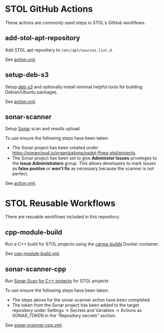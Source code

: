 # STOL GitHub Actions

These actions are commonly used steps in STOL's GitHub workflows.

## add-stol-apt-repository

Add STOL apt repository to `/etc/apt/sources.list.d`.

See [action.yml](add-stol-apt-repository/action.yml).

## setup-deb-s3

Setup [deb-s3](https://github.com/deb-s3/deb-s3) and optionally install minimal helpful tools for building Debian/Ubuntu packages.

See [action.yml](setup-deb-s3/action.yml).

## sonar-scanner

Setup [Sonar](https://sonarcloud.io/) scan and results upload.

To use ensure the following steps have been taken:
* The Sonar project has been created under https://sonarcloud.io/organizations/usdot-fhwa-stol/projects.
* The Sonar project has been set to give **Administer Issues** priveleges to the **Issue Administrators** group.  This allows developers to mark issues as **false postive** or **won't fix** as necessary because the scanner is not perfect.

See [action.yml](sonar-scanner/action.yml).

# STOL Reusable Workflows

There are resuable workflows included in this repository.

## cpp-module-build

Run a C++ build for STOL projects using the [carma-builds](https://github.com/usdot-fhwa-stol/carma-builds) Docker container.

See [cpp-module-build.yml](.github/workflows/cpp-module-build.yml).

## sonar-scanner-cpp

Run [Sonar Scan for C++ projects](https://github.com/marketplace/actions/sonarcloud-scan-for-c-and-c) for STOL projects

To use ensure the following steps have been taken:
* The steps above for the sonar-scanner action have been completed.
* The token from the Sonar project has been added to the target repository under Settings -> Secrets and Variables -> Actions as SONAR_TOKEN in the "Repository secrets" section.

See [sonar-scanner-cpp.yml](.github/workflows/sonar-scanner-cpp.yml).
